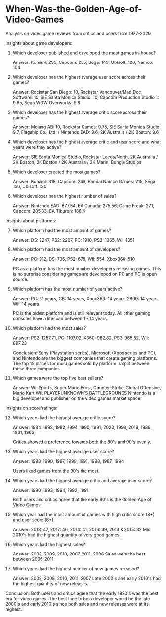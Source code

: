 # When-Was-the-Golden-Age-of-Video-Games
Analysis on video game reviews from critics and users from 1977-2020

Insights about game developers:

1. Which developer published and developed the most games in-house?

    Answer: Konami: 295, Capcom: 235, Sega: 149, Ubisoft: 126, Namco: 104

2. Which developer has the highest average user score across their games?
    
    Answer: Rockstar San Diego: 10, Rockstar Vancouver/Mad Doc Software: 10, SIE Santa Monica Studio: 10, Capcom Production Studio 1: 9.85, Sega WOW Overworks: 9.8

3. Which developer has the highest average critic score across their games?

    Answer: Mojang AB: 10, Rockstar Games: 9.75, SIE Santa Monica Studio: 9.7, Flagship Co., Ltd. / Nintendo EAD: 9.6, 2K Australia / 2K Boston: 9.6

4. Which developer has the highest average critic and user score and what years were they active?

    Answer: SIE Santa Monica Studio, Rockstar Leeds/North, 2K Australia / 2K Boston, 2K Boston / 2K Australia / 2K Marin, Bungie Studios

5. Which developer created the most games?

    Answer: Konami: 318, Capcom: 249, Bandai Namco Games: 215, Sega: 156, Ubisoft: 130

6. Which developer has the highest number of sales?

    Answer: Nintendo EAD: 677.54, EA Canada: 275.56, Game Freak: 271, Capcom: 205.33, EA Tiburon: 188.4

Insights about platforms:

7. Which platform had the most amount of games?

    Answer: DS: 2247, PS2: 2207, PC: 1910, PS3: 1365, Wii: 1351

8. Which platform had the most amount of developers?

    Answer: PC: 912, DS: 736, PS2: 675, Wii: 554, Xbox360: 510

    PC as a platform has the most number developers releasing games.
This is no surprise considering games are developed on PC and PC is open source.

9. Which platform has the most number of years active?

    Answer: PC: 31 years, GB: 14 years, Xbox360: 14 years, 2600: 14 years, Wii: 14 years

    PC is the oldest platform and is still relevant today. All other gaming consoles have a lifespan between 1 - 14 years.

10. Which platform had the most sales?

    Answer: PS2: 1257.71, PC: 1107.02, X360: 982.82, PS3: 965.52, Wii: 897.23

    Conclusion: Sony (Playstation series), Microsoft (Xbox series and PC), and Nintendo are the biggest companies that create gaming platforms.
The top 15 places for most games sold by platform is split between these three companies.

11. Which games were the top five best sellers?

    Answer: Wii Sports, Super Mario Bros., Counter-Strike: Global Offensive, Mario Kart Wii, PLAYERUNKNOWN'S BATTLEGROUNDS
    Nintendo is a big developer and publisher on the video games market space.

Insights on score/ratings:

12. Which years had the highest average critic score?

    Answer: 1984, 1992, 1982, 1994, 1990, 1991, 2020, 1993, 2019, 1989, 1981, 1985

    Critics showed a preference towards both the 80's and 90's evenly.

13. Which years had the highest average user score?

    Answer: 1993, 1990, 1997, 1999, 1991, 1998, 1987, 1994

    Users liked games from the 90's the most.

14. Which years had the highest average critic and average user score?

    Answer: 1990, 1993, 1994, 1992, 1991

    Both users and critics agree that the early 90's is the Golden Age of Video Games.

15. Which year had the most amount of games with high critic score (8+) and user score (8+)

    Answer: 2018: 47, 2017: 46, 2014: 41, 2016: 39, 2013 & 2015: 32
    Mid 2010's had the highest quantity of very good games.

16. Which years had the highest sales?

    Answer: 2008, 2009, 2010, 2007, 2011, 2006
    Sales were the best between 2006-2011.

17. Which years had the highest number of new games released?

    Answer: 2009, 2008, 2010, 2011, 2007
    Late 2000's and early 2010's had the highest quantity of new releases.

Conclusion:
Both users and critics agree that the early 1990's was the best era for video games.
The best time to be a developer would be the late 2000's and early 2010's since both sales and new releases were at its highest.

